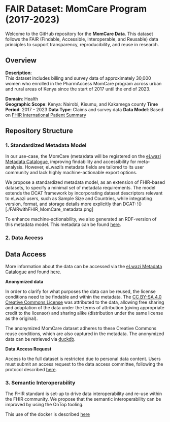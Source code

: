 # FAIR Dataset: MomCare Program (2017-2023)

Welcome to the GitHub repository for the **MomCare Data**. This dataset follows the FAIR (Findable, Accessible, Interoperable, and Reusable) data principles to support transparency, reproducibility, and reuse in research.

## Overview

**Description**:  
This dataset includes billing and survey data of approximately 30,000 women who enrolled in the PharmAccess MomCare program across urban and rural areas of Kenya since the start of 2017 until the end of 2023.

 **Domain**: Health  
 **Geographic Scope**: Kenya: Nairobi, Kisumu, and Kakamega county 
 **Time Period**: 2017 - 2023
 **Data Type**: Claims and survey data 
 **Data Model**: Based on [FHIR International Patient Summary](http://hl7.org/fhir/uv/ips/ImplementationGuide/hl7.fhir.uv.ips) 


## Repository Structure

### 1. Standardized Metadata Model 
In our use-case, the MomCare (meta)data will be registered on the [eLwazi Metadata Catalogue](https://catalog.elwazi.org/#/datasets), improving findability and accessibility for meta-analysis. However, eLwazi’s metadata fields are tailored to its user community and lack highly machine-actionable export options. 

We propose a standardized metadata model, as an extension of FHIR-based datasets, to specify a minimal set of metadata requirements. 
The model extends the DCAT framework by incorporating dataset descriptors relevant to eLwazi users, such as Sample Size and Countries, while integrating version, format, and storage details more explicitly than DCAT:
!()[./FAIRwithFHIR_MomCare_metadata.png]

To enhance machine-actionability, we also generated an RDF-version of this metadata model. This metadata can be found [here](./metadata.ttl). 

### 2. Data Access 

## Data Access

More information about the data can be accessed via the [eLwazi Metadata Catalogue](https://catalog.elwazi.org/#/datasets) and found [here](./metadata.ttl). 

**Anonymized data** 

In order to clarify for what purposes the data can be reused, the license conditions need to be findable and within the metadata. The [CC BY-SA 4.0 Creative Commons License](https://creativecommons.org/licenses/by-sa/4.0/) was attributed to the data, allowing free sharing and adaptation of the data under the terms of attribution (giving appropriate credit to the licensor) and sharing alike (distribution under the same license as the original).

The anonymized MomCare dataset adheres to these Creative Commons reuse conditions, which are also captured in the metadata. The anonymized data can be retrieved via [duckdb](./duckdb.md).

**Data Access Request** 

Access to the full dataset is restricted due to personal data content. Users must submit an access request to the data access committee, following the protocol described [here](./dataaccess.md). 

### 3. Semantic Interoperability

The FHIR standard is set-up to drive data interoperability and re-use within the FHIR community. We propose that the semantic interoperability can be improved by using the OnTop tooling. 

This use of the docker is described [here](./ontop.md)